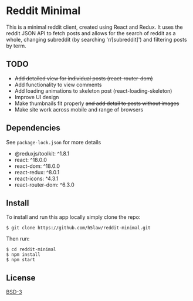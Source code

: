 # Reddit Minimal

This is a minimal reddit client, created using React and Redux. It uses the
reddit JSON API to fetch posts and allows for the search of reddit as a whole,
changing subreddit (by searching 'r/[subreddit]') and filtering posts by term.

## TODO

 - ~~Add detailed view for individual posts (react-router-dom)~~
 - Add functionality to view comments
 - Add loading animations to skeleton post (react-loading-skeleton)
 - Improve UI design
 - Make thumbnails fit properly ~~and add detail to posts without images~~
 - Make site work across mobile and range of browsers

## Dependencies

See `package-lock.json` for more details
 - @reduxjs/toolkit: ^1.8.1
 - react: ^18.0.0
 - react-dom: ^18.0.0
 - react-redux: ^8.0.1
 - react-icons: ^4.3.1
 - react-router-dom: ^6.3.0

## Install

To install and run this app locally simply clone the repo:
```
$ git clone https://github.com/h5law/reddit-minimal.git
```

Then run:
```
$ cd reddit-minimal
$ npm install
$ npm start
```

## License

[BSD-3](https://choosealicense.com/licenses/bsd-3-clause/)
